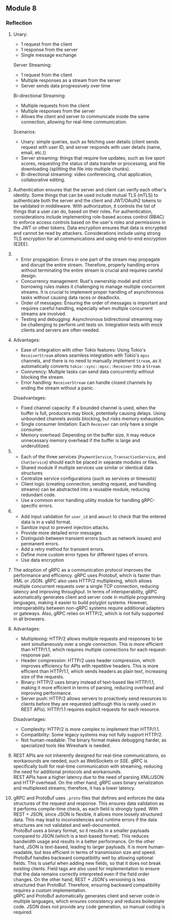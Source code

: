 ## Module 8
### Reflection
1. Unary:
   - 1 request from the client
   - 1 response from the server
   - Single message exchange  

   Server Streaming:
   - 1 request from the client
   - Multiple responses as a stream from the server
   - Server sends data progressively over time  

   Bi-directional Streaming:
   - Multiple requests from the client
   - Multiple responses from the server
   - Allows the client and server to communicate inside the same connection, allowing for real-time communication.  

   Scenarios:
   - Unary: simple queries, such as fetching user details (client sends request with user ID, and server responds with user details (name, email, etc.))
   - Server streaming: things that require live updates, such as live sport scores, requesting the status of data transfer or processing, and file downloading (splitting the file into multiple chunks).
   - Bi-directional streaming: video conferencing, chat application, collaborative editing.
2. Authentication ensures that the server and client can verify each other's identity. Some things that can be used include mutual TLS (mTLS) to authenticate both the server and the client and JWT/OAuth2 tokens to be validated in middleware. With authorization, it controls the list of things that a user can do, based on their roles. For authentication, considerations include implementing role-based access control (RBAC) to enforce access controls based on the user's roles and permissions in the JWT or other tokens. Data encryption ensures that data is encrypted and cannot be read by attackers. Considerations include using strong TLS encryption for all communications and using end-to-end encryption (E2EE).
3.  
   - Error propagation: Errors in one part of the stream may propagate and disrupt the entire stream. Therefore, properly handling errors without terminating the entire stream is crucial and requires careful design.
   - Concurrency management: Rust's ownership model and strict borrowing rules makes it challenging to manage multiple concurrent streams. It is crucial to implement proper handling of asynchronous tasks without causing data races or deadlocks.
   - Order of messages: Ensuring the order of messages is important and requires careful handling, especially when multiple concurrent streams are involved.
   - Testing and debugging: Asynchronous bidirectional streaming may be challenging to perform unit tests on. Integration tests with mock clients and servers are often needed.
4. Advantages:
   - Ease of integration with other Tokio features: Using Tokio's `ReceiverStream` allows seamless integration with Tokio's `mpsc` channels, and there is no need to manually implement `Stream`, as it automatically converts `tokio::sync::mpsc::Receiver` into a `Stream`.
   - Conrurency: Multiple tasks can send data concurrently without blocking the stream.
   - Error handling: `ReceiverStream` can handle closed channels by ending the stream without a panic.

   Disadvantages:
   - Fixed channel capacity: If a bounded channel is used, when the buffer is full, producers may block, potentially causing delays. Using unbounded channels avoids blocking, but risks memory exhaustion.
   - Single consumer limitation: Each `Receiver` can only have a single consumer.
   - Memory overhead: Depending on the buffer size, it may reduce unnecessary memory overhead if the buffer is large and underutilized.
5.  
   - Each of the three services (`PaymentService`, `TransactionService`, and `ChatService`) should each be placed in separate modules or files.
   - Shared module if multiple services use similar or identical data structures
   - Centralize service configurations (such as services or timeouts)
   - Client logic (creating connection, sending request, and handling streams) can be abstracted into a reusable module, reducing redundant code.
   - Use a common error handling utility module for handling gRPC-specific errors.
6.  
   - Add input validation for `user_id` and `amount` to check that the entered data is in a valid format.
   - Sanitize input to prevent injection attacks.
   - Provide more detailed error messages
   - Distinguish between transient errors (such as network issues) and permanent errors.
   - Add a retry method for transient errors.
   - Define more custom error types for different types of errors.
   - Use data encryption
7. The adoption of gRPC as a communication protocol improves the performance and efficiency. gRPC uses Protobuf, which is faster than XML or JSON. gRPC also uses HTTP/2 multiplexing, which allows multiple concurrent requests over a single TCP connection, reducing latency and improving throughput. In terms of interoperability, gRPC automatically generates client and server code in multiple programming languages, making it easier to build polyglot systems. However, interoperability between non-gRPC systems require additional adapters or gateways. Also, gRPC relies on HTTP/2, which is not fully supported in all browsers.
8. Advantages:
   - Multiplexing: HTTP/2 allows multiple requests and responses to be sent simultaneously over a single connection. This is more efficient than HTTP/1.1, which requires multiple connections for each request-response pair.
   - Header compression: HTTP/2 uses header compression, which improves efficiency for APIs with repetitive headers. This is more efficient than HTTP/1.1, which sends headers as plain text, increasing size of the requests.
   - Binary: HTTP/2 uses binary instead of text-based like HTTP/1.1, making it more efficient in terms of parsing, reducing overhead and improving performance.
   - Server push: HTTP/2 allows servers to proactively send resources to clients before they are requested (although this is rarely used in REST APIs). HTTP/1.1 requires explicit requests for each resource.

   Disadvantages:
   - Complexity: HTTP/2 is more complex to implement than HTTP/1.1.
   - Compatibility: Some legacy systems may not fully support HTTP/2.
   - Not human-readable: The binary format makes debugging harder, as specialized tools like Wireshark is needed.
9. REST APIs are not inherently designed for real-time communications, so workarounds are needed, such as WebSockets or SSE. gRPC is specifically built for real-time communication with streaming, reducing the need for additional protocols and workarounds.  
   REST APIs have a higher latency due to the need of parsing XML/JSON and HTTP overhead. On the other hand, gRPC uses binary serialization and multiplexed streams; therefore, it has a lower latency.
10. gRPC and ProtoBuf uses `.proto` files that defines and enforces the data structures of the request and response. This ensures data validation as it performs compile-time check, as each field is strongly typed. With REST + JSON, since JSON is flexible, it allows more loosely structured data. This may lead to inconsistencies and runtime errors if the data structures are not validated and well-documented.  
    ProtoBuf uses a binary format, so it results in a smaller payloads compared to JSON (which is a text-based format). This reduces bandwidth usage and results in a better performance. On the other hand, JSON is text-based, leading to larger payloads. It is more human-readable, but less efficient in terms of transmission size and speed.  
    ProtoBuf handles backward compatibility well by allowing optional fields. This is useful when adding new fields, so that it does not break existing clients. Field tags are also used for implementation to ensure that the data remains correctly interpreted even if the field order changes. On the other hand, REST + JSON's versioning is less structured than ProtoBuf. Therefore, ensuring backward compatibility requires a custom implementation.  
    gRPC and ProtoBuf automatically generates client and server code in multiple languages, which ensures consistency and reduces boilerplate code. JSON does not provide any code generation, so manual coding is required.
